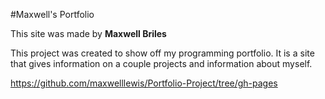 #Maxwell's Portfolio

This site was made by **Maxwell Briles**

This project was created to show off my programming portfolio. It is a site that gives information on a couple projects and information about myself.

https://github.com/maxwelllewis/Portfolio-Project/tree/gh-pages
